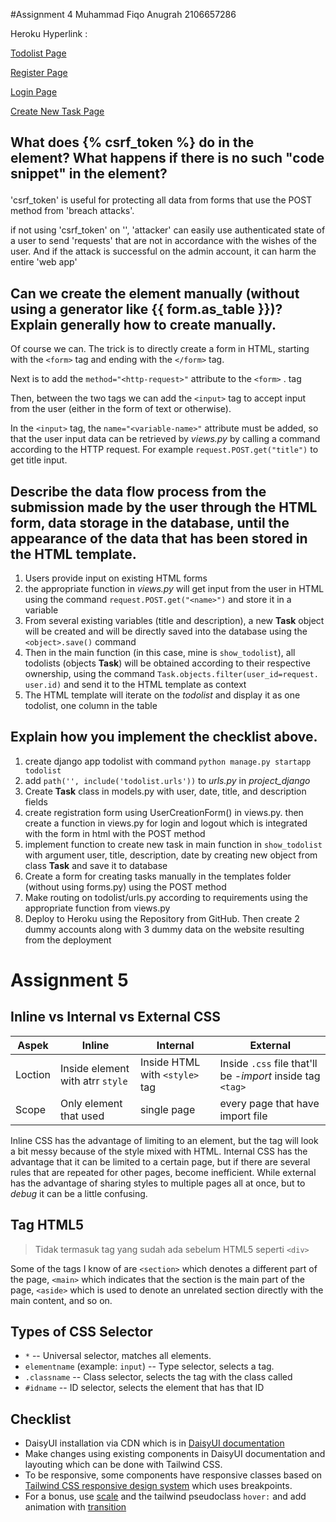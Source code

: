 #Assignment 4
Muhammad Fiqo Anugrah
2106657286

Heroku Hyperlink : 

[Todolist Page](https://assignment2-fiqoanugrah.herokuapp.com/todolist/)

[Register Page](https://assignment2-fiqoanugrah.herokuapp.com/todolist/register)

[Login Page](https://assignment2-fiqoanugrah.herokuapp.com/todolist/login)

[Create New Task Page](https://assignment2-fiqoanugrah.herokuapp.com/todolist/create-task)


## What does {% csrf_token %} do in the <form> element? What happens if there is no such "code snippet" in the <form> element?

'csrf_token' is useful for protecting all data from forms that use the POST method from 'breach attacks'.

if not using 'csrf_token' on '<form>', 'attacker' can easily use authenticated state of a user to send 'requests' that are not in accordance with the wishes of the user. And if the attack is successful on the admin account, it can harm the entire 'web app'

## Can we create the <form> element manually (without using a generator like {{ form.as_table }})? Explain generally how to create <form> manually.

Of course we can.
The trick is to directly create a form in HTML, starting with the `<form>` tag and ending with the `</form>` tag.

Next is to add the `method="<http-request>"` attribute to the `<form>` . tag

Then, between the two tags we can add the `<input>` tag to accept input from the user (either in the form of text or otherwise).

In the `<input>` tag, the `name="<variable-name>"` attribute must be added, so that the user input data can be retrieved by *views.py* by calling a command according to the HTTP request. For example `request.POST.get("title")` to get title input.

## Describe the data flow process from the submission made by the user through the HTML form, data storage in the database, until the appearance of the data that has been stored in the HTML template.

1. Users provide input on existing HTML forms
2. the appropriate function in *views.py* will get input from the user in HTML using the command `request.POST.get("<name>")` and store it in a variable
3. From several existing variables (title and description), a new **Task** object will be created and will be directly saved into the database using the `<object>.save()` command
4. Then in the main function (in this case, mine is `show_todolist`), all todolists (objects **Task**) will be obtained according to their respective ownership, using the command `Task.objects.filter(user_id=request. user.id)` and send it to the HTML template as context
5. The HTML template will iterate on the *todolist* and display it as one todolist, one column in the table



## Explain how you implement the checklist above.

1.  create django app todolist with command `python manage.py startapp todolist`
2. add `path('', include('todolist.urls'))` to *urls.py* in *project_django*
3. Create **Task** class in models.py with user, date, title, and description fields
4. create registration form using UserCreationForm() in views.py. then create a function in views.py for login and logout which is integrated with the form in html with the POST method
5. implement function to create new task in main function in `show_todolist` with argument user, title, description, date by creating new object from class **Task** and save it to database
6. Create a form for creating tasks manually in the templates folder (without using forms.py) using the POST method
7. Make routing on todolist/urls.py according to requirements using the appropriate function from views.py
8. Deploy to Heroku using the Repository from GitHub. Then create 2 dummy accounts along with 3 dummy data on the website resulting from the deployment




# Assignment 5

## Inline vs Internal vs External CSS

Aspek | Inline | Internal | External
------|--------|----------|---------
Loction | Inside element with atrr `style` | Inside HTML with `<style>` tag  | Inside `.css` file that'll be -*import* inside tag `<tag>`
Scope | Only element that used | single page | every page that have import file

Inline CSS has the advantage of limiting to an element, but the tag will look a bit messy because of the style
mixed with HTML. Internal CSS has the advantage that it can be limited to a certain page, but if there are several
rules that are repeated for other pages, become inefficient. While external has the advantage of sharing styles to multiple pages
all at once, but to *debug* it can be a little confusing.

## Tag HTML5

> Tidak termasuk tag yang sudah ada sebelum HTML5 seperti `<div>`

Some of the tags I know of are `<section>` which denotes a different part of the page, `<main>` which indicates that
the section is the main part of the page, `<aside>` which is used to denote an unrelated section
directly with the main content, and so on.

## Types of CSS Selector
- `*` -- Universal selector, matches all elements.
- `elementname` (example: `input`) -- Type selector, selects a tag.
- `.classname` -- Class selector, selects the tag with the class called
- `#idname` -- ID selector, selects the element that has that ID

## Checklist
- DaisyUI installation via CDN which is in [DaisyUI documentation](https://daisyui.com/docs/cdn/)
- Make changes using existing components in DaisyUI documentation and layouting
  which can be done with Tailwind CSS.
- To be responsive, some components have responsive classes based on
  [Tailwind CSS responsive design system](https://tailwindcss.com/docs/responsive-design) which uses
  breakpoints.
- For a bonus, use [scale](https://tailwindcss.com/docs/scale) and the tailwind pseudoclass `hover:`
  and add animation with [transition](https://tailwindcss.com/docs/transition-property)